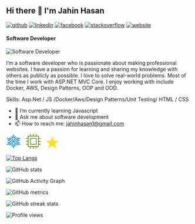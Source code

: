 ## Hi there 👋 I'm Jahin Hasan

[<img src='https://cdn.jsdelivr.net/npm/simple-icons@3.0.1/icons/github.svg' alt='github' height='40'>](https://github.com/jahin44)  [<img src='https://cdn.jsdelivr.net/npm/simple-icons@3.0.1/icons/linkedin.svg' alt='linkedin' height='40'>](https://www.linkedin.com/in/https://www.linkedin.com/in/jahin-hasan-9aa429197//)  [<img src='https://cdn.jsdelivr.net/npm/simple-icons@3.0.1/icons/facebook.svg' alt='facebook' height='40'>](https://www.facebook.com/https://www.facebook.com/j.jahinhasan)  [<img src='https://cdn.jsdelivr.net/npm/simple-icons@3.0.1/icons/stackoverflow.svg' alt='stackoverflow' height='40'>](https://stackoverflow.com/users/https://stackoverflow.com/users/14721318/jahin-hasan)  [<img src='https://cdn.jsdelivr.net/npm/simple-icons@3.0.1/icons/icloud.svg' alt='website' height='40'>](https://jahinhasan.blogspot.com/2020/01/about-me.html)  

#### Software Developer
![Software Developer](https://scontent.fdac99-1.fna.fbcdn.net/v/t1.6435-9/69155196_785113925219117_6426321808500195328_n.jpg?_nc_cat=100&ccb=1-5&_nc_sid=09cbfe&_nc_ohc=m1ZBvUdVragAX8sUV6Q&_nc_ht=scontent.fdac99-1.fna&oh=27ddc8eb4968ffafebef5f3c9748018e&oe=61B49311)

I’m a software developer who is passionate about making professional websites. I have a passion for learning and sharing my knowledge with others as publicly as possible. I love to solve real-world problems. Most of the time I work with ASP.NET MVC Core. I enjoy working with include Docker, AWS, Design Patterns, OOP and OOD.

Skills: Asp.Net / JS /Docker/Aws/Design Patterns/Unit Testing/ HTML / CSS

- 🌱 I’m currently learning Javascript  
- 💬 Ask me about software development 
- 📫 How to reach me: jahinhasan1@gmail.com 


<a href='https://archiveprogram.github.com/'><img src='https://raw.githubusercontent.com/acervenky/animated-github-badges/master/assets/acbadge.gif' width='40' height='40'></a> <a href='https://docs.github.com/en/developers'><img src='https://raw.githubusercontent.com/acervenky/animated-github-badges/master/assets/devbadge.gif' width='40' height='40'></a> <a href='https://stars.github.com/'><img src='https://raw.githubusercontent.com/acervenky/animated-github-badges/master/assets/starbadge.gif' width='35' height='35'></a> 

[![Top Langs](https://github-readme-stats.vercel.app/api/top-langs/?username=jahin44)](https://github.com/anuraghazra/github-readme-stats)

![GitHub stats](https://github-readme-stats.vercel.app/api?username=jahin44&show_icons=true)  

![GitHub Activity Graph](https://activity-graph.herokuapp.com/graph?username=jahin44)  

![GitHub metrics](https://metrics.lecoq.io/jahin44)  

![GitHub streak stats](https://github-readme-streak-stats.herokuapp.com/?user=jahin44)  

![Profile views](https://gpvc.arturio.dev/jahin44)  
